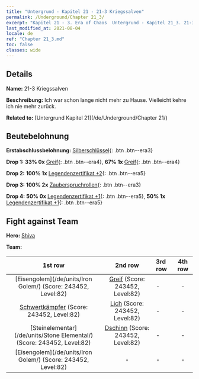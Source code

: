 ```yaml
---
title: "Untergrund - Kapitel 21 - 21-3 Kriegssalven"
permalink: /Underground/Chapter 21_3/
excerpt: "Kapitel 21 - 3. Era of Chaos  Untergrund - Kapitel 21_3. 21-3 Kriegssalven"
last_modified_at: 2021-08-04
locale: de
ref: "Chapter 21_3.md"
toc: false
classes: wide
---
```


## Details

 **Name:** 21-3 Kriegssalven

 **Beschreibung:** Ich war schon lange nicht mehr zu Hause. Vielleicht kehre ich nie mehr zurück.

 **Related to:** [Untergrund Kapitel 21](/de/Underground/Chapter 21/)

## Beutebelohnung

 **Erstabschlussbelohnung:** [Silberschlüssel](/ItemsDE/con_693/){: .btn .btn--era3}

 **Drop 1:** **33% 0x** [Greif](/ItemsDE/unt_192/){: .btn .btn--era4}, **67% 1x** [Greif](/ItemsDE/unt_192/){: .btn .btn--era4}

 **Drop 2:** **100% 1x** [Legendenzertifikat +2](/ItemsDE/mat_81/){: .btn .btn--era5}

 **Drop 3:** **100% 2x** [Zauberspruchrollen](/ItemsDE/con_694/){: .btn .btn--era3}

 **Drop 4:** **50% 0x** [Legendenzertifikat +1](/ItemsDE/mat_74/){: .btn .btn--era5}, **50% 1x** [Legendenzertifikat +1](/ItemsDE/mat_74/){: .btn .btn--era5}


## Fight against Team
 **Hero:** [Shiva](/de/heroes/Shiva/)

 **Team:**


  | 1st row | 2nd row | 3rd row | 4th row |
  |:----:|:----:|:----|:----:|
  | [Eisengolem](/de/units/Iron Golem/) (Score: 243452, Level:82)  | [Greif](/de/units/Griffin/) (Score: 243452, Level:82)  | - | - |
  | [Schwertkämpfer](/de/units/Swordsman/) (Score: 243452, Level:82)  | [Lich](/de/units/Lich/) (Score: 243452, Level:82)  | - | - |
  | [Steinelementar](/de/units/Stone Elemental/) (Score: 243452, Level:82)  | [Dschinn](/de/units/Genie/) (Score: 243452, Level:82)  | - | - |
  | [Eisengolem](/de/units/Iron Golem/) (Score: 243452, Level:82)  | - | - | - |


